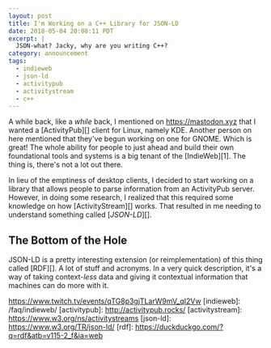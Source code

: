 ```yaml
---
layout: post
title: I'm Working on a C++ Library for JSON-LD
date: 2018-05-04 20:08:11 PDT
excerpt: |
  JSON-what? Jacky, why are you writing C++?
category: announcement
tags:
  - indieweb
  - json-ld
  - activitypub
  - activitystream
  - c++
---
```


A while back, like a _while_ back, I mentioned on <https://mastodon.xyz> that
I wanted a [ActivityPub][] client for Linux, namely KDE. Another person on here
mentioned that they've begun working on one for GNOME. Which is great! The whole
ability for people to just ahead and build their own foundational tools and
systems is a big tenant of the [IndieWeb][1]. The thing is, there's not a lot
out there.

In lieu of the emptiness of desktop clients, I decided to start working on
a library that allows people to parse information from an ActivityPub server.
However, in doing some research, I realized that this required some knowledge on
how [ActivityStream][] works. That resulted in me needing to understand
something called [*JSON-LD*][].

## The Bottom of the Hole
JSON-LD is a pretty interesting extension (or reimplementation) of this thing
called [RDF][]. A lot of stuff and acronyms. In a very quick description, it's
a way of taking context-_less_ data and giving it contextual information that
machines can do more with it.

https://www.twitch.tv/events/qTG8p3gjTLarW9mV_qI2Vw
[indieweb]: /faq/indieweb/
[activitypub]: http://activitypub.rocks/
[activitystream]: https://www.w3.org/ns/activitystreams
[json-ld]: https://www.w3.org/TR/json-ld/
[rdf]: https://duckduckgo.com/?q=rdf&atb=v115-2_f&ia=web
